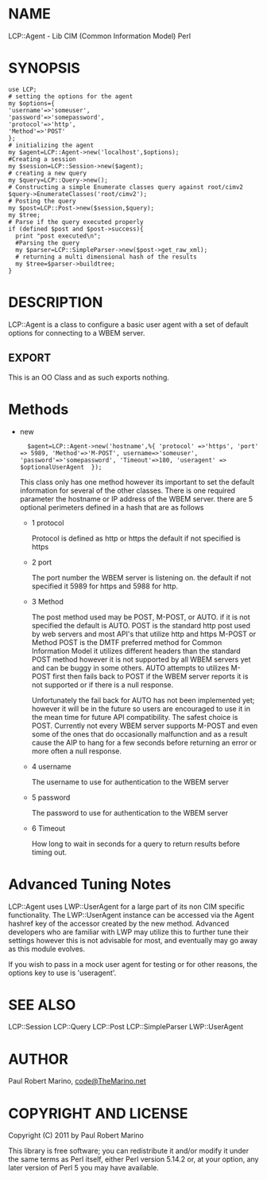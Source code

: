 # NAME

LCP::Agent - Lib CIM (Common Information Model) Perl

# SYNOPSIS

    use LCP;
    # setting the options for the agent
    my $options={
	'username'=>'someuser',
	'password'=>'somepassword',
	'protocol'=>'http',
	'Method'=>'POST'
    };
    # initializing the agent
    my $agent=LCP::Agent->new('localhost',$options);
    #Creating a session
    my $session=LCP::Session->new($agent);
    # creating a new query
    my $query=LCP::Query->new();
    # Constructing a simple Enumerate classes query against root/cimv2
    $query->EnumerateClasses('root/cimv2');
    # Posting the query
    my $post=LCP::Post->new($session,$query);
    my $tree;
    # Parse if the query executed properly
    if (defined $post and $post->success){
      print "post executed\n";
      #Parsing the query
      my $parser=LCP::SimpleParser->new($post->get_raw_xml);
      # returning a multi dimensional hash of the results
      my $tree=$parser->buildtree;
    }

# DESCRIPTION

LCP::Agent is a class to configure a basic user agent with a set of default options for connecting to a WBEM server. 

## EXPORT

This is an OO Class and as such exports nothing.

# Methods

- new

        $agent=LCP::Agent->new('hostname',%{ 'protocol' =>'https', 'port' => 5989, 'Method'=>'M-POST', username=>'someuser', 'password'=>'somepassword', 'Timeout'=>180, 'useragent' => $optionalUserAgent  });

    This class only has one method however its important to set the default information for several of the other classes.
    There is one required parameter the hostname or IP address of the WBEM server.
    there are 5 optional perimeters defined in a hash that are as follows

    - 1 protocol

        Protocol is defined as http or https the default if not specified is https

    - 2 port

        The port number the WBEM server is listening on. the default if not specified it 5989 for https and 5988 for http.

    - 3 Method

        The post method used may be POST, M-POST, or AUTO. if it is not specified the default is AUTO.
        POST is the standard http post used by web servers and most API's that utilize http and https
        M-POST or Method POST is the DMTF preferred method for Common Information Model it utilizes different headers than the standard POST method however it is not supported by all WBEM servers yet and can be buggy in some others.
        AUTO attempts to utilizes M-POST first then fails back to POST if the WBEM server reports it is not supported or if there is a null response.

        Unfortunately the fail back for AUTO has not been implemented yet; however it will be in the future so users are encouraged to use it in the mean time for future API compatibility.
        The safest choice is POST. Currently not every WBEM server supports M-POST and even some of the ones that do occasionally malfunction and as a result cause the AIP to hang for a few seconds before returning an error or more often a null response.

    - 4 username

        The username to use for authentication to the WBEM server

    - 5 password

        The password to use for authentication to the WBEM server

    - 6 Timeout

        How long to wait in seconds for a query to return results before timing out.

# Advanced Tuning Notes

LCP::Agent uses LWP::UserAgent for a large part of its non CIM specific functionality. The LWP::UserAgent instance can be accessed via the Agent hashref key of the accessor created by the new method.
Advanced developers who are familiar with LWP may utilize this to further tune their settings however this is not advisable for most, and eventually may go away as this module evolves.

If you wish to pass in a mock user agent for testing or for other reasons, the options key to use is 'useragent'.

# SEE ALSO

LCP::Session
LCP::Query
LCP::Post
LCP::SimpleParser
LWP::UserAgent

# AUTHOR

Paul Robert Marino, <code@TheMarino.net>

# COPYRIGHT AND LICENSE

Copyright (C) 2011 by Paul Robert Marino

This library is free software; you can redistribute it and/or modify
it under the same terms as Perl itself, either Perl version 5.14.2 or,
at your option, any later version of Perl 5 you may have available.


